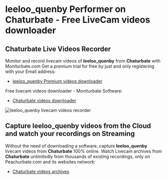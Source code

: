 # leeloo_quenby Performer on Chaturbate - Free LiveCam videos downloader

## Chaturbate Live Videos Recorder

Monitor and record livecam videos of **leeloo_quenby** from **Chaturbate** with Moniturbate.com
Get a premium trial for free by just and only registering with your Email address:
* [leeloo_quenby Premium videos downloader](https://moniturbate.com/request-demo-licence-key.html)

Free livecam videos downloader - Moniturbate Software:
* [Chaturbate videos downloader](https://moniturbate.com/moniturbate-download-software.html)

![leeloo_quenby livecam videos recorder](https://peachurnet.com/templates/moniturbate-software.png)


## Capture leeloo_quenby videos from the Cloud and watch your recordings on Streaming

Without the need of downloading a software, capture **leeloo_quenby** livecam videos from **Chaturbate** 100% online.
Watch Livecam archives from **Chaturbate** unlimitedly from thousands of existing recordings, only on Peachurbate.com and its websites network:
* [Chaturbate videos archives](https://peachurnet.com/)